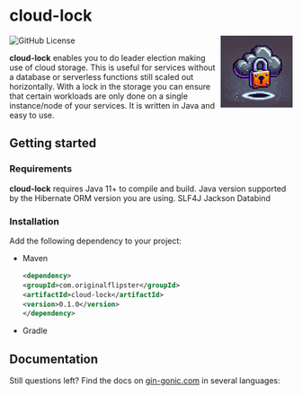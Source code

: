 # cloud-lock

<img align="right" width="128px" src="https://github.com/original-flipster69/cloud-lock/blob/9c50c4b458c3e433f13b88e06436d8d2ab19cb3e/logo.webp">

![GitHub License](https://img.shields.io/github/license/original-flipster69/cloud-lock)

**cloud-lock** enables you to do leader election making use of cloud storage. This is useful for services without a database or serverless functions still scaled out horizontally.
With a lock in the storage you can ensure that certain workloads are only done on a single instance/node of your services. It is written in Java and easy to use.

## Getting started

### Requirements

**cloud-lock** requires Java 11+ to compile and build.
Java version supported by the Hibernate ORM version you are using.
SLF4J
Jackson Databind

### Installation

Add the following dependency to your project:

- Maven
    ```xml
  <dependency>
    <groupId>com.originalflipster</groupId>
    <artifactId>cloud-lock</artifactId>
    <version>0.1.0</version>
  </dependency>
  ```
- Gradle

## Documentation

Still questions left? Find the docs on [gin-gonic.com](https://gin-gonic.com) in several languages: